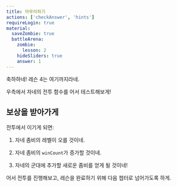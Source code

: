 ```yaml
---
title: 마무리하기
actions: ['checkAnswer', 'hints']
requireLogin: true
material:
  saveZombie: true
  battleArena:
    zombie:
      lesson: 2
    hideSliders: true
    answer: 1
---
```


축하하네! 레슨 4는 여기까지라네.

우측에서 자네의 전투 함수를 어서 테스트해보게!

## 보상을 받아가게

전투에서 이기게 되면:

1. 자네 좀비의 레벨이 오를 것이네.

2. 자네 좀비의 `winCount`가 증가할 것이네.

3. 자네의 군대에 추가할 새로운 좀비를 얻게 될 것이네!

어서 전투를 진행해보고, 레슨을 완료하기 위해 다음 챕터로 넘어가도록 하게.
